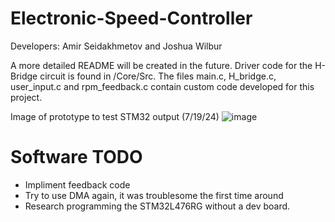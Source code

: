 # Electronic-Speed-Controller
Developers: Amir Seidakhmetov and Joshua Wilbur

A more detailed README will be created in the future.
Driver code for the H-Bridge circuit is found in /Core/Src. The files main.c, H_bridge.c, user_input.c and rpm_feedback.c contain custom code developed for this project. 

Image of prototype to test STM32 output (7/19/24)
![image](https://github.com/user-attachments/assets/b47a6323-f5db-4954-950a-a9ec15e21c73)


# Software TODO
* Impliment feedback code 
* Try to use DMA again, it was troublesome the first time around
* Research programming the STM32L476RG without a dev board.